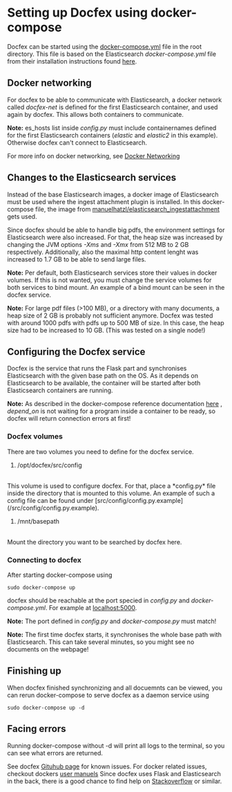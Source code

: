 # Setting up Docfex using docker-compose
Docfex can be started using the [docker-compose.yml](../../docker-compose.yml) file in the root directory.
This file is based on the Elasticsearch *docker-compose.yml* file from their installation instructions found [here](https://www.elastic.co/guide/en/elasticsearch/reference/current/docker.html).

## Docker networking
For docfex to be able to communicate with Elasticsearch, a docker network called *docfex-net* is defined for the first Elasticsearch container, and used again by docfex. This allows both containers to communicate.

**Note:** es_hosts list inside *config.py* must include containernames defined for the first Elasticsearch containers (*elastic* and *elastic2* in this example). Otherwise docfex can't connect to Elasticsearch.

For more info on docker networking, see [Docker Networking](https://docs.docker.com/network/)

## Changes to the Elasticsearch services
Instead of the base Elasticsearch images, a docker image of Elasticsearch must be used where the ingest attachment plugin is installed.
In this docker-compose file, the image from [manuelhatzl/elasticsearch_ingestattachment](https://cloud.docker.com/u/manuelhatzl/repository/docker/manuelhatzl/elasticsearch_ingestattachment) gets used.

Since docfex should be able to handle big pdfs, the environment settings for Elasticsearch were also increased.
For that, the heap size was increased by changing the JVM options *-Xms* and *-Xmx* from 512 MB to 2 GB respectively. 
Additionally, also the maximal http content lenght was increased to 1.7 GB to be able to send large files.

**Note:** Per default, both Elasticsearch services store their values in docker volumes.
If this is not wanted, you must change the service volumes for both services to bind mount.
An example of a bind mount can be seen in the docfex service.

**Note:** For large pdf files (>100 MB), or a directory with many documents, a heap size of 2 GB is probably not sufficient anymore.
Docfex was tested with around 1000 pdfs with pdfs up to 500 MB of size. In this case, the heap size had to be increased to 10 GB.
(This was tested on a single node!) 


## Configuring the Docfex service
Docfex is the service that runs the Flask part and synchronises Elasticsearch with the given base path on the OS.
As it depends on Elasticsearch to be available, the container will be started after both Elasticsearch containers are running.

**Note:** As described in the docker-compose reference documentation [here](https://docs.docker.com/compose/compose-file/)
, *depend_on* is not waiting for a program inside a container to be ready, so docfex will return connection errors at first!

### Docfex volumes
There are two volumes you need to define for the docfex service.

1. /opt/docfex/src/config
</br>
This volume is used to configure docfex. For that, place a *config.py* file inside the directory that is mounted to this volume.
An example of such a config file can be found under [src/config/config.py.example](/src/config/config.py.example).

1. /mnt/basepath
</br>
Mount the directory you want to be searched by docfex here.

### Connecting to docfex
After starting docker-compose using
```
sudo docker-compose up
```
docfex should be reachable at the port specied in *config.py* and *docker-compose.yml*. For example at [localhost:5000](http://localhost:5000).

**Note:** The port defined in *config.py* and *docker-compose.py* must match!

**Note:** The first time docfex starts, it synchronises the whole base path with Elasticsearch. This can take several minutes, so you might see no documents on the webpage!


## Finishing up
When docfex finished synchronizing and all docuemnts can be viewed, you can rerun docker-compose to serve docfex as a daemon service using
```
sudo docker-compose up -d
```

## Facing errors
Running docker-compose without -d will print all logs to the terminal, so you can see what errors are returned.

See docfex [Gituhub page](https://github.com/docfex/docfex) for known issues.
For docker related issues, checkout dockers [user manuels](https://docs.docker.com/compose/compose-file/)
Since docfex uses Flask and Elasticsearch in the back, there is a good chance to find help on [Stackoverflow](https://stackoverflow.com/) or similar.

